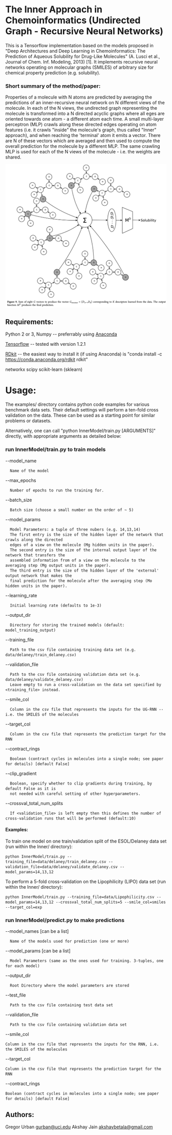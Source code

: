 The Inner Approach in Chemoinformatics (Undirected Graph - Recursive Neural Networks)
=================================================================

This is a Tensorflow implementation based on the models proposed in "Deep Architectures and Deep Learning in Chemoinformatics: The Prediction of Aqueous Solubility for Drug-Like Molecules" (A. Lusci et al., Journal of Chem. Inf. Modeling, 2013) [1]. It implements recursive neural networks operating on molecular graphs (SMILES) of arbitrary size for chemical property prediction (e.g. solubility).

### Short summary of the method/paper: 

Properties of a molecule with N atoms are predicted by averaging the predictions of an inner-recursive neural network on N different views of the molecule. In each of the N views, the undirected graph representing the molecule is transformed into a N directed acyclic graphs where all eges are oriented towards one atom - a different atom each time. A small multi-layer perceptron (MLP) crawls along these directed edges operating on atom features (i.e. it crawls "inside" the molecule's graph, thus called "Inner" approach), and when reaching the 'terminal' atom it emits a vector. There are N of these vectors which are averaged and then used to compute the overall prediction for the molecule by a different MLP. The same crawling MLP is used for each of the N views of the molecule - i.e. the weights are shared.

![Alt text](references/UGRNN.png?raw=true "Excerpt from [1] demonstrating how a UG-RNN operates on a molecule with eigth atoms. ")






## Requirements:


Python 2 or 3, Numpy -- preferrably using [Anaconda](https://www.continuum.io/downloads)

[Tensorflow](https://www.tensorflow.org/get_started/os_setup) -- tested with version 1.2.1 

[RDkit](http://www.rdkit.org/docs/Install.html) -- the easiest way to install it (if using Anaconda) is "conda install -c https://conda.anaconda.org/rdkit rdkit"

networkx
scipy
scikit-learn (sklearn)












# Usage:

The examples/ directory contains python code examples for various benchmark data sets. Their default settings will perform a ten-fold cross validation on the data. These can be used as a starting point for similar problems or datasets.

Alternatively, one can call "python InnerModel/train.py [ARGUMENTS]" directly, with appropriate arguments as detailed below:


### run InnerModel/train.py to train models


  --model_name 
  
      Name of the model
                        
  --max_epochs 
  
      Number of epochs to run the training for.
                        
  --batch_size 
  
      Batch size (choose a small number on the order of ~ 5)
                        
  --model_params 
  
      Model Parameters: a tuple of three nubers (e.g. 14,13,14)
      The first entry is the size of the hidden layer of the network that crawls along the directed 
      edges of a view on the molecule (Mg hidden units in the paper).
      The second entry is the size of the internal output layer of the network that transfers the 
      assembled information from of a view on the molecule to the averaging step (Mg output units in the paper).
      The third entry is the size of the hidden layer of the 'external' output network that makes the 
      final prediction for the molecule after the averaging step (Mo hidden units in the paper).
  
  --learning_rate 
  
      Initial learning rate (defaults to 1e-3)

  --output_dir 
  
      Directory for storing the trained models (default: model_training_output)

  --training_file 
  
      Path to the csv file containing training data set (e.g. data/delaney/train_delaney.csv)

  --validation_file 
  
      Path to the csv file containing validation data set (e.g. data/delaney/validate_delaney.csv)
      Leave empty to run a cross-validation on the data set specified by <training_file> instead.

  --smile_col 
  
      Column in the csv file that represents the inputs for the UG-RNN -- i.e. the SMILES of the molecules
  
  --target_col 
  
      Column in the csv file that represents the prediction target for the RNN
      
  --contract_rings
      
      Boolean (contract cycles in molecules into a single node; see paper for details) [default False]

  --clip_gradient
  
      Boolean, specify whether to clip gradients during training, by default False as it is 
      not needed with careful setting of other hyperparameters.

  --crossval_total_num_splits

      If <validation_file> is left empty then this defines the number of cross-validation runs that will be performed (default:10)



#### Examples:

To train one model on one train/validation split of the ESOL/Delaney data set (run within the Inner/ directory):

    python InnerModel/train.py --training_file=data/delaney/train_delaney.csv --validation_file=data/delaney/validate_delaney.csv --model_params=14,13,12


To perform a 5-fold cross-validation on the Lipophilicity (LIPO) data set (run within the Inner/ directory):

    python InnerModel/train.py --training_file=data/Lipophilicity.csv --model_params=14,13,12 --crossval_total_num_splits=5 --smile_col=smiles --target_col=exp




### run InnerModel/predict.py to make predictions



  --model_names [can be a list]
  
      Name of the models used for prediction (one or more)
                        
  --model_params  [can be a list]
  
      Model Parameters (same as the ones used for training. 3-tuples, one for each model)

  --output_dir 
  
      Root Directory where the model parameters are stored

  --test_file 
  
      Path to the csv file containing test data set

  --validation_file 
  
      Path to the csv file containing validation data set

  --smile_col 
  
    Column in the csv file that represents the inputs for the RNN, i.e. the SMILES of the molecules

  --target_col 
  
    Column in the csv file that represents the prediction target for the RNN

  --contract_rings

    Boolean (contract cycles in molecules into a single node; see paper for details) [default False]





## Authors:

Gregor Urban <gurban@uci.edu>
Akshay Jain <akshaybetala@gmail.com>





